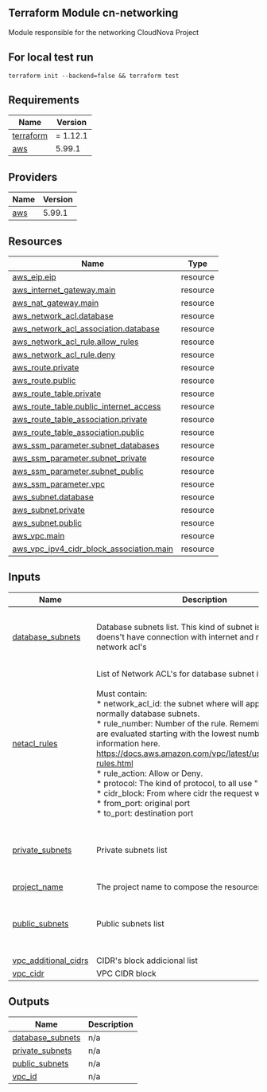 <!-- BEGIN_TF_DOCS -->
## Terraform Module cn-networking
Module responsible for the networking CloudNova Project

## For local test run
``` 
terraform init --backend=false && terraform test
``` 



## Requirements

| Name | Version |
|------|---------|
| <a name="requirement_terraform"></a> [terraform](#requirement\_terraform) | = 1.12.1 |
| <a name="requirement_aws"></a> [aws](#requirement\_aws) | 5.99.1 |

## Providers

| Name | Version |
|------|---------|
| <a name="provider_aws"></a> [aws](#provider\_aws) | 5.99.1 |


## Resources

| Name | Type |
|------|------|
| [aws_eip.eip](https://registry.terraform.io/providers/hashicorp/aws/5.99.1/docs/resources/eip) | resource |
| [aws_internet_gateway.main](https://registry.terraform.io/providers/hashicorp/aws/5.99.1/docs/resources/internet_gateway) | resource |
| [aws_nat_gateway.main](https://registry.terraform.io/providers/hashicorp/aws/5.99.1/docs/resources/nat_gateway) | resource |
| [aws_network_acl.database](https://registry.terraform.io/providers/hashicorp/aws/5.99.1/docs/resources/network_acl) | resource |
| [aws_network_acl_association.database](https://registry.terraform.io/providers/hashicorp/aws/5.99.1/docs/resources/network_acl_association) | resource |
| [aws_network_acl_rule.allow_rules](https://registry.terraform.io/providers/hashicorp/aws/5.99.1/docs/resources/network_acl_rule) | resource |
| [aws_network_acl_rule.deny](https://registry.terraform.io/providers/hashicorp/aws/5.99.1/docs/resources/network_acl_rule) | resource |
| [aws_route.private](https://registry.terraform.io/providers/hashicorp/aws/5.99.1/docs/resources/route) | resource |
| [aws_route.public](https://registry.terraform.io/providers/hashicorp/aws/5.99.1/docs/resources/route) | resource |
| [aws_route_table.private](https://registry.terraform.io/providers/hashicorp/aws/5.99.1/docs/resources/route_table) | resource |
| [aws_route_table.public_internet_access](https://registry.terraform.io/providers/hashicorp/aws/5.99.1/docs/resources/route_table) | resource |
| [aws_route_table_association.private](https://registry.terraform.io/providers/hashicorp/aws/5.99.1/docs/resources/route_table_association) | resource |
| [aws_route_table_association.public](https://registry.terraform.io/providers/hashicorp/aws/5.99.1/docs/resources/route_table_association) | resource |
| [aws_ssm_parameter.subnet_databases](https://registry.terraform.io/providers/hashicorp/aws/5.99.1/docs/resources/ssm_parameter) | resource |
| [aws_ssm_parameter.subnet_private](https://registry.terraform.io/providers/hashicorp/aws/5.99.1/docs/resources/ssm_parameter) | resource |
| [aws_ssm_parameter.subnet_public](https://registry.terraform.io/providers/hashicorp/aws/5.99.1/docs/resources/ssm_parameter) | resource |
| [aws_ssm_parameter.vpc](https://registry.terraform.io/providers/hashicorp/aws/5.99.1/docs/resources/ssm_parameter) | resource |
| [aws_subnet.database](https://registry.terraform.io/providers/hashicorp/aws/5.99.1/docs/resources/subnet) | resource |
| [aws_subnet.private](https://registry.terraform.io/providers/hashicorp/aws/5.99.1/docs/resources/subnet) | resource |
| [aws_subnet.public](https://registry.terraform.io/providers/hashicorp/aws/5.99.1/docs/resources/subnet) | resource |
| [aws_vpc.main](https://registry.terraform.io/providers/hashicorp/aws/5.99.1/docs/resources/vpc) | resource |
| [aws_vpc_ipv4_cidr_block_association.main](https://registry.terraform.io/providers/hashicorp/aws/5.99.1/docs/resources/vpc_ipv4_cidr_block_association) | resource |

## Inputs

| Name | Description | Type | Default | Required |
|------|-------------|------|---------|:--------:|
| <a name="input_database_subnets"></a> [database\_subnets](#input\_database\_subnets) | Database subnets list. This kind of subnet is private and doens't have connection with internet and need to have network acl's | <pre>list(object({<br/>    name              = string<br/>    cidr              = string<br/>    availability_zone = string<br/>  }))</pre> | `[]` | no |
| <a name="input_netacl_rules"></a> [netacl\_rules](#input\_netacl\_rules) | List of Network ACL's for database subnet if applicable.<br/><br/>    Must contain:<br/>      * network\_acl\_id: the subnet where will apply the ACL, normally database subnets.<br/>      * rule\_number: Number of the rule. Remember that rules are evaluated starting with the lowest numbered, more information here. https://docs.aws.amazon.com/vpc/latest/userguide/nacl-rules.html<br/>      * rule\_action: Allow or Deny.<br/>      * protocol: The kind of protocol, to all use "-1" <br/>      * cidr\_block: From where cidr the request will income.<br/>      * from\_port: original port<br/>      * to\_port: destination port | <pre>list(object({<br/>    network_acl_id = string<br/>    rule_number    = number<br/>    rule_action    = string<br/>    protocol       = string<br/>    cidr_block     = string<br/>    from_port      = number<br/>    to_port        = number<br/>  }))</pre> | `[]` | no |
| <a name="input_private_subnets"></a> [private\_subnets](#input\_private\_subnets) | Private subnets list | <pre>list(object({<br/>    name              = string<br/>    cidr              = string<br/>    availability_zone = string<br/>  }))</pre> | n/a | yes |
| <a name="input_project_name"></a> [project\_name](#input\_project\_name) | The project name to compose the resources name | `string` | n/a | yes |
| <a name="input_public_subnets"></a> [public\_subnets](#input\_public\_subnets) | Public subnets list | <pre>list(object({<br/>    name              = string<br/>    cidr              = string<br/>    availability_zone = string<br/>  }))</pre> | n/a | yes |
| <a name="input_vpc_additional_cidrs"></a> [vpc\_additional\_cidrs](#input\_vpc\_additional\_cidrs) | CIDR's block addicional list | `list(string)` | `[]` | no |
| <a name="input_vpc_cidr"></a> [vpc\_cidr](#input\_vpc\_cidr) | VPC CIDR block | `string` | n/a | yes |
## Outputs

| Name | Description |
|------|-------------|
| <a name="output_database_subnets"></a> [database\_subnets](#output\_database\_subnets) | n/a |
| <a name="output_private_subnets"></a> [private\_subnets](#output\_private\_subnets) | n/a |
| <a name="output_public_subnets"></a> [public\_subnets](#output\_public\_subnets) | n/a |
| <a name="output_vpc_id"></a> [vpc\_id](#output\_vpc\_id) | n/a |
  
<!-- END_TF_DOCS -->